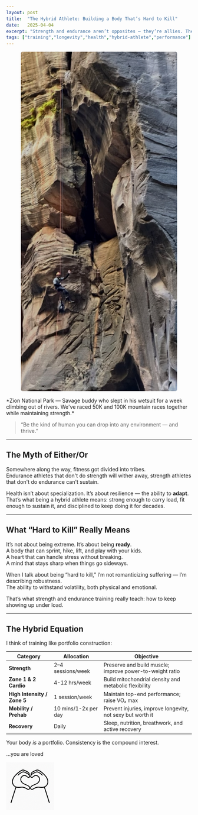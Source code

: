 ```yaml
---
layout: post
title:  "The Hybrid Athlete: Building a Body That’s Hard to Kill"
date:   2025-04-04
excerpt: "Strength and endurance aren’t opposites — they’re allies. The goal isn’t specialization. It’s adaptability. Here’s how to build a body that performs anywhere."
tags: ["training","longevity","health","hybrid-athlete","performance"]
---
```


<figure class="post-hero">
  <img src="../images/hybrid-af.jpeg" alt="power">
  <figcaption></figcaption>
</figure>
*Zion National Park  — Savage buddy who slept in his wetsuit for a week climbing out of rivers. We've raced 50K and 100K mountain races together while maintaining strength.*




> “Be the kind of human you can drop into any environment — and thrive.”

---

## The Myth of Either/Or

Somewhere along the way, fitness got divided into tribes.  
Endurance athletes that don't do strength will wither away, strength athletes that don't do endurance can't sustain.     

Health isn’t about specialization. It’s about resilience — the ability to **adapt**.  
That’s what being a hybrid athlete means: strong enough to carry load, fit enough to sustain it, and disciplined to keep doing it for decades.

---

## What “Hard to Kill” Really Means

It’s not about being extreme. It’s about being **ready**.  
A body that can sprint, hike, lift, and play with your kids.  
A heart that can handle stress without breaking.  
A mind that stays sharp when things go sideways.

When I talk about being “hard to kill,” I’m not romanticizing suffering — I’m describing robustness.  
The ability to withstand volatility, both physical and emotional.  

That’s what strength and endurance training really teach: how to keep showing up under load.  

---

## The Hybrid Equation

I think of training like portfolio construction:

| Category                    | Allocation           | Objective                                                  |
| --------------------------- | -------------------- | ---------------------------------------------------------- |
| **Strength**                | 2–4 sessions/week    | Preserve and build muscle; improve power-to-weight ratio   |
| **Zone 1 & 2 Cardio**       | 4-12 hrs/week        | Build mitochondrial density and metabolic flexibility      |
| **High Intensity / Zone 5** | 1 session/week       | Maintain top-end performance; raise VO₂ max                |
| **Mobility / Prehab**       | 10 mins/1-2x per day | Prevent injuries, improve longevity, not sexy but worth it |
| **Recovery**                | Daily                | Sleep, nutrition, breathwork, and active recovery          |

Your body *is* a portfolio. Consistency is the compound interest.  





...you are loved 

<img src="../images/you are loved.png" alt="you are loved" style="width: 130px; display: block; margin-left: 0;">



